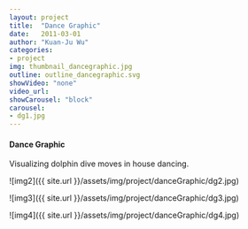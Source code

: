 ```yaml
---
layout: project
title:  "Dance Graphic"
date:   2011-03-01
author: "Kuan-Ju Wu"
categories:
- project
img: thumbnail_dancegraphic.jpg
outline: outline_dancegraphic.svg
showVideo: "none"
video_url:
showCarousel: "block"
carousel:
- dg1.jpg
---
```

#### Dance Graphic ####

Visualizing dolphin dive moves in house dancing.

![img2]({{ site.url }}/assets/img/project/danceGraphic/dg2.jpg)

![img3]({{ site.url }}/assets/img/project/danceGraphic/dg3.jpg)

![img4]({{ site.url }}/assets/img/project/danceGraphic/dg4.jpg)
